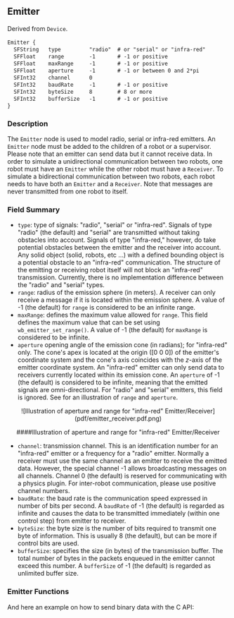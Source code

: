 ## Emitter

Derived from `Device`.


```
Emitter {
  SFString   type         "radio"  # or "serial" or "infra-red"
  SFFloat    range        -1       # -1 or positive
  SFFloat    maxRange     -1       # -1 or positive
  SFFloat    aperture     -1       # -1 or between 0 and 2*pi
  SFInt32    channel      0
  SFInt32    baudRate     -1       # -1 or positive
  SFInt32    byteSize     8        # 8 or more
  SFInt32    bufferSize   -1       # -1 or positive
}
```

### Description

The `Emitter` node is used to model radio, serial or infra-red emitters. An
`Emitter` node must be added to the children of a robot or a supervisor. Please
note that an emitter can send data but it cannot receive data. In order to
simulate a unidirectional communication between two robots, one robot must have
an `Emitter` while the other robot must have a `Receiver`. To simulate a
bidirectional communication between two robots, each robot needs to have both an
`Emitter` and a `Receiver`. Note that messages are never transmitted from one
robot to itself.

### Field Summary

- `type`: type of signals: "radio", "serial" or "infra-red". Signals of type "radio" (the default) and "serial" are transmitted without taking obstacles into account. Signals of type "infra-red," however, do take potential obstacles between the emitter and the receiver into account. Any solid object (solid, robots, etc ...) with a defined bounding object is a potential obstacle to an "infra-red" communication. The structure of the emitting or receiving robot itself will not block an "infra-red" transmission. Currently, there is no implementation difference between the "radio" and "serial" types.
- `range`: radius of the emission sphere (in meters). A receiver can only receive a message if it is located within the emission sphere. A value of -1 (the default) for `range` is considered to be an infinite range.
- `maxRange`: defines the maximum value allowed for `range`. This field defines the maximum value that can be set using `wb_emitter_set_range()`. A value of -1 (the default) for `maxRange` is considered to be infinite.
- `aperture` opening angle of the emission cone (in radians); for "infra-red" only. The cone's apex is located at the origin ([0 0 0]) of the emitter's coordinate system and the cone's axis coincides with the *z*-axis of the emitter coordinate system. An "infra-red" emitter can only send data to receivers currently located within its emission cone. An `aperture` of -1 (the default) is considered to be infinite, meaning that the emitted signals are omni-directional. For "radio" and "serial" emitters, this field is ignored. See for an illustration of `range` and `aperture`.

<center>
![Illustration of aperture and range for "infra-red" Emitter/Receiver](pdf/emitter_receiver.pdf.png)

####Illustration of aperture and range for "infra-red" Emitter/Receiver
</center>


- `channel`: transmission channel. This is an identification number for an "infra-red" emitter or a frequency for a "radio" emitter. Normally a receiver must use the same channel as an emitter to receive the emitted data. However, the special channel -1 allows broadcasting messages on all channels. Channel 0 (the default) is reserved for communicating with a physics plugin. For inter-robot communication, please use positive channel numbers.
- `baudRate`: the baud rate is the communication speed expressed in number of bits per second. A `baudRate` of -1 (the default) is regarded as infinite and causes the data to be transmitted immediately (within one control step) from emitter to receiver.
- `byteSize`: the byte size is the number of bits required to transmit one byte of information. This is usually 8 (the default), but can be more if control bits are used.
- `bufferSize`: specifies the size (in bytes) of the transmission buffer. The total number of bytes in the packets enqueued in the emitter cannot exceed this number. A `bufferSize` of -1 (the default) is regarded as unlimited buffer size.

### Emitter Functions

And here an example on how to send binary data with the C API:

